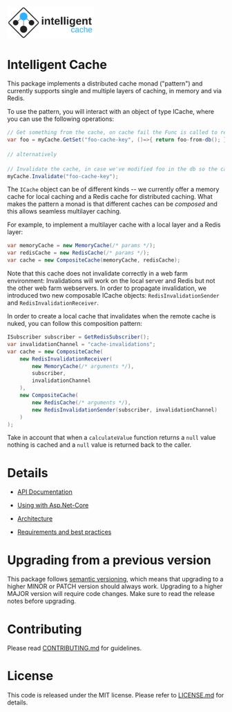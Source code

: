 <img src="doc/logo.png?raw=true" width="200">

# Intelligent Cache

This package implements a distributed cache monad ("pattern") and currently supports single and multiple layers of caching, in memory and via Redis.

To use the pattern, you will interact with an object of type ICache, where you can use the following operations:

```c#
// Get something from the cache, on cache fail the Func is called to refresh the value and stored
var foo = myCache.GetSet("foo-cache-key", ()=>{ return foo-from-db(); }, Timespan.FromHours(1) );

// alternatively

// Invalidate the cache, in case we've modified foo in the db so the cache is stale
myCache.Invalidate("foo-cache-key");

```

The `ICache` object can be of different kinds -- we currently offer a memory cache for local caching and a Redis cache for distributed caching. What makes the pattern a monad is that different caches can be *composed* and this allows seamless multilayer caching.

For example, to implement a multilayer cache with a local layer and a Redis layer:

```c#
var memoryCache = new MemoryCache(/* params */);
var redisCache = new RedisCache(/* params */);
var cache = new CompositeCache(memoryCache, redisCache);
```

Note that this cache does not invalidate correctly in a web farm environment: Invalidations will work on the local server and Redis but not the other web farm webservers. In order to propagate invalidation, we introduced two new composable ICache objects: `RedisInvalidationSender` and `RedisInvalidationReceiver`.

In order to create a local cache that invalidates when the remote cache is nuked, you can follow this composition pattern:

```c#
ISubscriber subscriber = GetRedisSubscriber();
var invalidationChannel = "cache-invalidations";
var cache = new CompositeCache(
    new RedisInvalidationReceiver(
        new MemoryCache(/* arguments */),
        subscriber,
        invalidationChannel
    ),
    new CompositeCache(
        new RedisCache(/* arguments */),
        new RedisInvalidationSender(subscriber, invalidationChannel)
    )
);
```

Take in account that when a `calculateValue` function returns a `null` value nothing is cached and a `null` value is returned back to the caller.

# Details

- [API Documentation](doc/api-documentation.md)

- [Using with Asp.Net-Core](doc/dotnet-core.md)

- [Architecture](doc/architecture.md)

- [Requirements and best practices](doc/best-practices.md)

# Upgrading from a previous version

This package follows [semantic versioning](https://semver.org/), which means that upgrading to a higher MINOR or PATCH version should always work. Upgrading to a higher MAJOR version will require code changes. Make sure to read the release notes before upgrading.

# Contributing

Please read [CONTRIBUTING.md](CONTRIBUTING.md) for guidelines.

# License

This code is released under the MIT license. Please refer to [LICENSE.md](LICENSE.md) for details.
